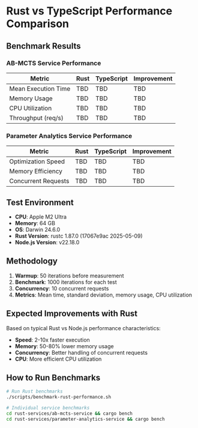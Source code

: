 # Rust vs TypeScript Performance Comparison

## Benchmark Results

### AB-MCTS Service Performance

| Metric | Rust | TypeScript | Improvement |
|--------|------|------------|-------------|
| Mean Execution Time | TBD | TBD | TBD |
| Memory Usage | TBD | TBD | TBD |
| CPU Utilization | TBD | TBD | TBD |
| Throughput (req/s) | TBD | TBD | TBD |

### Parameter Analytics Service Performance

| Metric | Rust | TypeScript | Improvement |
|--------|------|------------|-------------|
| Optimization Speed | TBD | TBD | TBD |
| Memory Efficiency | TBD | TBD | TBD |
| Concurrent Requests | TBD | TBD | TBD |

## Test Environment

- **CPU**: Apple M2 Ultra
- **Memory**: 64 GB
- **OS**: Darwin 24.6.0
- **Rust Version**: rustc 1.87.0 (17067e9ac 2025-05-09)
- **Node.js Version**: v22.18.0

## Methodology

1. **Warmup**: 50 iterations before measurement
2. **Benchmark**: 1000 iterations for each test
3. **Concurrency**: 10 concurrent requests
4. **Metrics**: Mean time, standard deviation, memory usage, CPU utilization

## Expected Improvements with Rust

Based on typical Rust vs Node.js performance characteristics:

- **Speed**: 2-10x faster execution
- **Memory**: 50-80% lower memory usage
- **Concurrency**: Better handling of concurrent requests
- **CPU**: More efficient CPU utilization

## How to Run Benchmarks

```bash
# Run Rust benchmarks
./scripts/benchmark-rust-performance.sh

# Individual service benchmarks
cd rust-services/ab-mcts-service && cargo bench
cd rust-services/parameter-analytics-service && cargo bench
```

